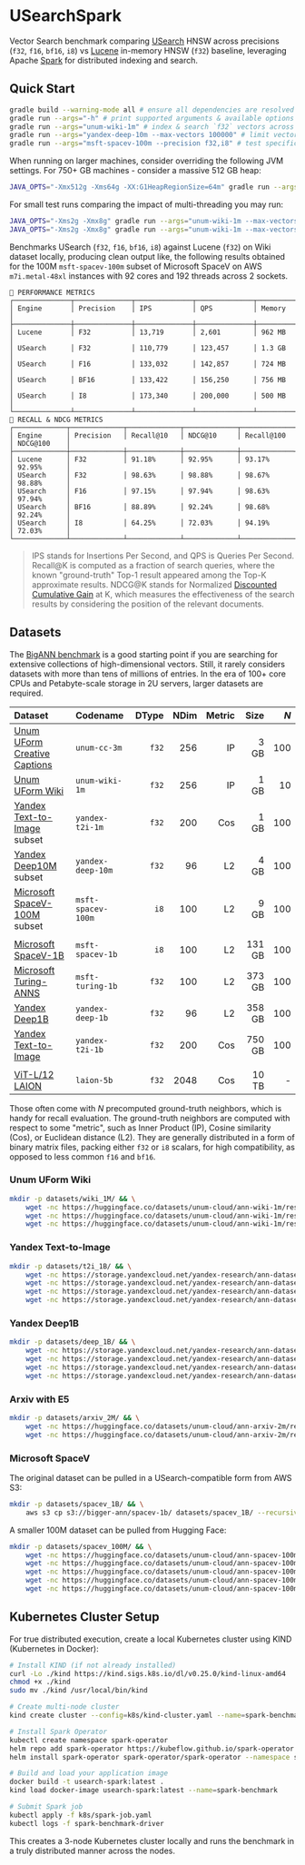 # USearchSpark

Vector Search benchmark comparing [USearch](https://github.com/unum-cloud/usearch) HNSW across precisions (`f32`, `f16`, `bf16`, `i8`) vs [Lucene](https://github.com/apache/lucene) in-memory HNSW (`f32`) baseline, leveraging Apache [Spark](https://github.com/apache/spark) for distributed indexing and search.

## Quick Start

```bash
gradle build --warning-mode all # ensure all dependencies are resolved
gradle run --args="-h" # print supported arguments & available options
gradle run --args="unum-wiki-1m" # index & search `f32` vectors across all cores
gradle run --args="yandex-deep-10m --max-vectors 100000" # limit vectors for testing
gradle run --args="msft-spacev-100m --precision f32,i8" # test specific precisions
```

When running on larger machines, consider overriding the following JVM settings.
For 750+ GB machines - consider a massive 512 GB heap:

```bash
JAVA_OPTS="-Xmx512g -Xms64g -XX:G1HeapRegionSize=64m" gradle run --args="msft-spacev-1b"
```

For small test runs comparing the impact of multi-threading you may run:

```bash
JAVA_OPTS="-Xms2g -Xmx8g" gradle run --args="unum-wiki-1m --max-vectors 10000 --queries 10000 --batch-size 100 --threads 1"
JAVA_OPTS="-Xms2g -Xmx8g" gradle run --args="unum-wiki-1m --max-vectors 10000 --queries 10000 --batch-size 100 --threads 8"
```

Benchmarks USearch (`f32`, `f16`, `bf16`, `i8`) against Lucene (`f32`) on Wiki dataset locally, producing clean output like, the following results obtained for the 100M `msft-spacev-100m` subset of Microsoft SpaceV on AWS `m7i.metal-48xl` instances with 92 cores and 192 threads across 2 sockets.

```
🚀 PERFORMANCE METRICS
┌──────────────┬──────────────┬──────────────┬──────────────┬─────────────┐
│ Engine       │ Precision    │ IPS          │ QPS          │ Memory      │
├──────────────┼──────────────┼──────────────┼──────────────┼─────────────┤
│ Lucene       │ F32          │ 13,719       │ 2,601        │ 962 MB      │
│ USearch      │ F32          │ 110,779      │ 123,457      │ 1.3 GB      │
│ USearch      │ F16          │ 133,032      │ 142,857      │ 724 MB      │
│ USearch      │ BF16         │ 133,422      │ 156,250      │ 756 MB      │
│ USearch      │ I8           │ 173,340      │ 200,000      │ 500 MB      │
└──────────────┴──────────────┴──────────────┴──────────────┴─────────────┘
🎯 RECALL & NDCG METRICS
┌─────────────┬─────────────┬─────────────┬─────────────┬─────────────┬─────────────┐
│ Engine      │ Precision   │ Recall@10   │ NDCG@10     │ Recall@100  │ NDCG@100    │
├─────────────┼─────────────┼─────────────┼─────────────┼─────────────┼─────────────┤
│ Lucene      │ F32         │ 91.18%      │ 92.95%      │ 93.17%      │ 92.95%      │
│ USearch     │ F32         │ 98.63%      │ 98.88%      │ 98.67%      │ 98.88%      │
│ USearch     │ F16         │ 97.15%      │ 97.94%      │ 98.63%      │ 97.94%      │
│ USearch     │ BF16        │ 88.89%      │ 92.24%      │ 98.68%      │ 92.24%      │
│ USearch     │ I8          │ 64.25%      │ 72.03%      │ 94.19%      │ 72.03%      │
└─────────────┴─────────────┴─────────────┴─────────────┴─────────────┴─────────────┘
```

> IPS stands for Insertions Per Second, and QPS is Queries Per Second.
> Recall@K is computed as a fraction of search queries, where the known "ground-truth" Top-1 result appeared among the Top-K approximate results.
> NDCG@K stands for Normalized [Discounted Cumulative Gain](https://en.wikipedia.org/wiki/Discounted_cumulative_gain) at K, which measures the effectiveness of the search results by considering the position of the relevant documents.

## Datasets

The [BigANN benchmark](https://big-ann-benchmarks.com) is a good starting point if you are searching for extensive collections of high-dimensional vectors.
Still, it rarely considers datasets with more than tens of millions of entries.
In the era of 100+ core CPUs and Petabyte-scale storage in 2U servers, larger datasets are required.

| Dataset                                     | Codename           | DType | NDim | Metric |   Size |  $N$ |
| :------------------------------------------ | :----------------- | ----: | ---: | -----: | -----: | ---: |
| [Unum UForm Creative Captions][unum-cc-3m]  | `unum-cc-3m`       | `f32` |  256 |     IP |   3 GB |  100 |
| [Unum UForm Wiki][unum-wiki-1m]             | `unum-wiki-1m`     | `f32` |  256 |     IP |   1 GB |   10 |
| [Yandex Text-to-Image][yandex-t2i] subset   | `yandex-t2i-1m`    | `f32` |  200 |    Cos |   1 GB |  100 |
| [Yandex Deep10M][yandex-deep] subset        | `yandex-deep-10m`  | `f32` |   96 |     L2 |   4 GB |  100 |
| [Microsoft SpaceV-100M][msft-spacev] subset | `msft-spacev-100m` |  `i8` |  100 |     L2 |   9 GB |  100 |
|                                             |                    |       |      |        |        |      |
| [Microsoft SpaceV-1B][msft-spacev]          | `msft-spacev-1b`   |  `i8` |  100 |     L2 | 131 GB |  100 |
| [Microsoft Turing-ANNS][msft-turing]        | `msft-turing-1b`   | `f32` |  100 |     L2 | 373 GB |  100 |
| [Yandex Deep1B][yandex-deep]                | `yandex-deep-1b`   | `f32` |   96 |     L2 | 358 GB |  100 |
| [Yandex Text-to-Image][yandex-t2i]          | `yandex-t2i-1b`    | `f32` |  200 |    Cos | 750 GB |  100 |
|                                             |                    |       |      |        |        |      |
| [ViT-L/12 LAION][laion]                     | `laion-5b`         | `f32` | 2048 |    Cos |  10 TB |    - |

Those often come with $N$ precomputed ground-truth neighbors, which is handy for recall evaluation.
The ground-truth neighbors are computed with respect to some "metric", such as Inner Product (IP), Cosine similarity (Cos), or Euclidean distance (L2).
They are generally distributed in a form of binary matrix files, packing either `f32` or `i8` scalars, for high compatibility, as opposed to less common `f16` and `bf16`.

[unum-cc-3m]: https://huggingface.co/datasets/unum-cloud/ann-cc-3m
[unum-wiki-1m]: https://huggingface.co/datasets/unum-cloud/ann-wiki-1m
[unum-t2i-1m]: https://huggingface.co/datasets/unum-cloud/ann-t2i-1m
[msft-spacev]: https://github.com/ashvardanian/SpaceV
[msft-turing]: https://learning2hash.github.io/publications/microsoftturinganns1B/
[yandex-t2i]: https://research.yandex.com/blog/benchmarks-for-billion-scale-similarity-search
[yandex-deep]: https://research.yandex.com/blog/benchmarks-for-billion-scale-similarity-search
[laion]: https://laion.ai/blog/laion-5b/#download-the-data

### Unum UForm Wiki

```sh
mkdir -p datasets/wiki_1M/ && \
    wget -nc https://huggingface.co/datasets/unum-cloud/ann-wiki-1m/resolve/main/base.1M.fbin -P datasets/wiki_1M/ &&
    wget -nc https://huggingface.co/datasets/unum-cloud/ann-wiki-1m/resolve/main/query.public.100K.fbin -P datasets/wiki_1M/ &&
    wget -nc https://huggingface.co/datasets/unum-cloud/ann-wiki-1m/resolve/main/groundtruth.public.100K.ibin -P datasets/wiki_1M/
```

### Yandex Text-to-Image

```sh
mkdir -p datasets/t2i_1B/ && \
    wget -nc https://storage.yandexcloud.net/yandex-research/ann-datasets/T2I/base.1B.fbin -P datasets/t2i_1B/ &&
    wget -nc https://storage.yandexcloud.net/yandex-research/ann-datasets/T2I/base.1M.fbin -P datasets/t2i_1B/ &&
    wget -nc https://storage.yandexcloud.net/yandex-research/ann-datasets/T2I/query.public.100K.fbin -P datasets/t2i_1B/ &&
    wget -nc https://storage.yandexcloud.net/yandex-research/ann-datasets/T2I/groundtruth.public.100K.ibin -P datasets/t2i_1B/
```

### Yandex Deep1B

```sh
mkdir -p datasets/deep_1B/ && \
    wget -nc https://storage.yandexcloud.net/yandex-research/ann-datasets/DEEP/base.1B.fbin -P datasets/deep_1B/ &&
    wget -nc https://storage.yandexcloud.net/yandex-research/ann-datasets/DEEP/base.10M.fbin -P datasets/deep_1B/ &&
    wget -nc https://storage.yandexcloud.net/yandex-research/ann-datasets/DEEP/query.public.10K.fbin -P datasets/deep_1B/ &&
    wget -nc https://storage.yandexcloud.net/yandex-research/ann-datasets/DEEP/groundtruth.public.10K.ibin -P datasets/deep_1B/
```

### Arxiv with E5

```sh
mkdir -p datasets/arxiv_2M/ && \
    wget -nc https://huggingface.co/datasets/unum-cloud/ann-arxiv-2m/resolve/main/abstract.e5-base-v2.fbin -P datasets/arxiv_2M/ &&
    wget -nc https://huggingface.co/datasets/unum-cloud/ann-arxiv-2m/resolve/main/title.e5-base-v2.fbin -P datasets/arxiv_2M/
```

### Microsoft SpaceV

The original dataset can be pulled in a USearch-compatible form from AWS S3:

```sh
mkdir -p datasets/spacev_1B/ && \
    aws s3 cp s3://bigger-ann/spacev-1b/ datasets/spacev_1B/ --recursive
```

A smaller 100M dataset can be pulled from Hugging Face:

```sh
mkdir -p datasets/spacev_100M/ && \
    wget -nc https://huggingface.co/datasets/unum-cloud/ann-spacev-100m/resolve/main/ids.100m.i32bin -P datasets/spacev_100M/ &&
    wget -nc https://huggingface.co/datasets/unum-cloud/ann-spacev-100m/resolve/main/base.100m.i8bin -P datasets/spacev_100M/ &&
    wget -nc https://huggingface.co/datasets/unum-cloud/ann-spacev-100m/resolve/main/query.30K.i8bin -P datasets/spacev_100M/ &&
    wget -nc https://huggingface.co/datasets/unum-cloud/ann-spacev-100m/resolve/main/groundtruth.30K.i32bin -P datasets/spacev_100M/ &&
    wget -nc https://huggingface.co/datasets/unum-cloud/ann-spacev-100m/resolve/main/groundtruth.30K.f32bin -P datasets/spacev_100M/
```

## Kubernetes Cluster Setup

For true distributed execution, create a local Kubernetes cluster using KIND (Kubernetes in Docker):

```bash
# Install KIND (if not already installed)
curl -Lo ./kind https://kind.sigs.k8s.io/dl/v0.25.0/kind-linux-amd64
chmod +x ./kind
sudo mv ./kind /usr/local/bin/kind

# Create multi-node cluster
kind create cluster --config=k8s/kind-cluster.yaml --name=spark-benchmark

# Install Spark Operator
kubectl create namespace spark-operator
helm repo add spark-operator https://kubeflow.github.io/spark-operator
helm install spark-operator spark-operator/spark-operator --namespace spark-operator

# Build and load your application image
docker build -t usearch-spark:latest .
kind load docker-image usearch-spark:latest --name=spark-benchmark

# Submit Spark job
kubectl apply -f k8s/spark-job.yaml
kubectl logs -f spark-benchmark-driver
```

This creates a 3-node Kubernetes cluster locally and runs the benchmark in a truly distributed manner across the nodes.
